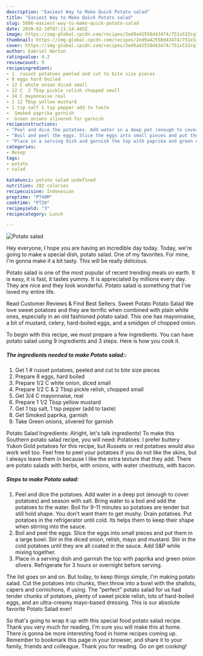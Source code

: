 ```yaml
---
description: "Easiest Way to Make Quick Potato salad"
title: "Easiest Way to Make Quick Potato salad"
slug: 5606-easiest-way-to-make-quick-potato-salad
date: 2020-02-10T07:11:14.445Z
image: https://img-global.cpcdn.com/recipes/2ed9a42558d43474/751x532cq70/potato-salad-recipe-main-photo.jpg
thumbnail: https://img-global.cpcdn.com/recipes/2ed9a42558d43474/751x532cq70/potato-salad-recipe-main-photo.jpg
cover: https://img-global.cpcdn.com/recipes/2ed9a42558d43474/751x532cq70/potato-salad-recipe-main-photo.jpg
author: Gabriel Horton
ratingvalue: 4.2
reviewcount: 9
recipeingredient:
- 1  russet potatoes peeled and cut to bite size pieces
- 8 eggs hard boiled
- 12 C white onion diced small
- 12 C  2 Tbsp pickle relish chopped small
- 34 C mayonnaise real
- 1 12 Tbsp yellow mustard
- 1 tsp salt 1 tsp pepper add to taste
-  Smoked paprika garnish
-  Green onions slivered for garnish
recipeinstructions:
- "Peel and dice the potatoes. Add water in a deep pot (enough to cover potatoes) and season with salt. Bring water to a boil and add the potatoes to the water. Boil for 9-11 minutes so potatoes are tender but still hold shape. You don&#39;t want them to get mushy. Drain potatoes. Put potatoes in the refrigerator until cold. Its helps them to keep their shape when stirring into the sauce."
- "Boil and peel the eggs. Slice the eggs into small pieces and put them in a large bowl. Stir in the diced onion, relish, mayo and mustard. Stir in the cold potatoes until they are all coated in the sauce. Add S&amp;P while mixing together."
- "Place in a serving dish and garnish the top with paprika and green onion slivers. Refrigerate for 3 hours or overnight before serving."
categories:
- Resep
tags:
- potato
- salad

katakunci: potato salad undefined
nutrition: 202 calories
recipecuisine: Indonesian
preptime: "PT40M"
cooktime: "PT2H"
recipeyield: "3"
recipecategory: Lunch

---
```



![Potato salad](https://img-global.cpcdn.com/recipes/2ed9a42558d43474/751x532cq70/potato-salad-recipe-main-photo.jpg)

Hey everyone, I hope you are having an incredible day today. Today, we're going to make a special dish, potato salad. One of my favorites. For mine, I'm gonna make it a bit tasty. This will be really delicious.

Potato salad is one of the most popular of recent trending meals on earth. It is easy, it is fast, it tastes yummy. It is appreciated by millions every day. They are nice and they look wonderful. Potato salad is something that I've loved my entire life.

Read Customer Reviews &amp; Find Best Sellers. Sweet Potato Potato Salad We love sweet potatoes and they are terrific when combined with plain white ones, especially in an old fashioned potato salad. This one has mayonnaise, a bit of mustard, celery, hard-boiled eggs, and a smidgen of chopped onion.


To begin with this recipe, we must prepare a few ingredients. You can have potato salad using 9 ingredients and 3 steps. Here is how you cook it.

##### The ingredients needed to make Potato salad::

1. Get 1 # russet potatoes, peeled and cut to bite size pieces
1. Prepare 8 eggs, hard boiled
1. Prepare 1/2 C white onion, diced small
1. Prepare 1/2 C &amp; 2 Tbsp pickle relish, chopped small
1. Get 3/4 C mayonnaise, real
1. Prepare 1 1/2 Tbsp yellow mustard
1. Get 1 tsp salt, 1 tsp pepper (add to taste)
1. Get  Smoked paprika, garnish
1. Take  Green onions, slivered for garnish


Potato Salad Ingredients: Alright, let&#39;s talk ingredients! To make this Southern potato salad recipe, you will need: Potatoes: I prefer buttery Yukon Gold potatoes for this recipe, but Russets or red potatoes would also work well too. Feel free to peel your potatoes if you do not like the skins, but I always leave them in because I like the extra texture that they add. There are potato salads with herbs, with onions, with water chestnuts, with bacon. 

##### Steps to make Potato salad:

1. Peel and dice the potatoes. Add water in a deep pot (enough to cover potatoes) and season with salt. Bring water to a boil and add the potatoes to the water. Boil for 9-11 minutes so potatoes are tender but still hold shape. You don&#39;t want them to get mushy. Drain potatoes. Put potatoes in the refrigerator until cold. Its helps them to keep their shape when stirring into the sauce.
1. Boil and peel the eggs. Slice the eggs into small pieces and put them in a large bowl. Stir in the diced onion, relish, mayo and mustard. Stir in the cold potatoes until they are all coated in the sauce. Add S&amp;P while mixing together.
1. Place in a serving dish and garnish the top with paprika and green onion slivers. Refrigerate for 3 hours or overnight before serving.


The list goes on and on. But today, to keep things simple, I&#39;m making potato salad. Cut the potatoes into chunks, then throw into a bowl with the shallots, capers and cornichons, if using. The &#34;perfect&#34; potato salad for us had tender chunks of potatoes, plenty of sweet pickle relish, lots of hard-boiled eggs, and an ultra-creamy mayo-based dressing. This is our absolute favorite Potato Salad ever! 

So that's going to wrap it up with this special food potato salad recipe. Thank you very much for reading. I'm sure you will make this at home. There is gonna be more interesting food in home recipes coming up. Remember to bookmark this page in your browser, and share it to your family, friends and colleague. Thank you for reading. Go on get cooking!
